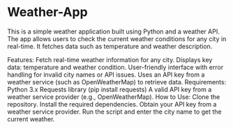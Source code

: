 # Weather-App
This is a simple weather application built using Python and a weather API. The app allows users to check the current weather conditions for any city in real-time. It fetches data such as temperature and weather description.

Features:
Fetch real-time weather information for any city.
Displays key data: temperature and weather condition.
User-friendly interface with error handling for invalid city names or API issues.
Uses an API key from a weather service (such as OpenWeatherMap) to retrieve data.
Requirements:
Python 3.x
Requests library (pip install requests)
A valid API key from a weather service provider (e.g., OpenWeatherMap).
How to Use:
Clone the repository.
Install the required dependencies.
Obtain your API key from a weather service provider.
Run the script and enter the city name to get the current weather.
